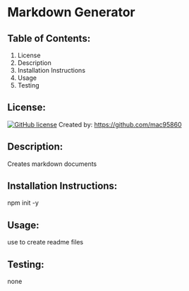 
# Markdown Generator
## Table of Contents:
  1. License
  2. Description
  3. Installation Instructions
  4. Usage
  5. Testing

## License:
  [![GitHub license](https://img.shields.io/badge/license-MIT-green.svg)](https://github.com/mac95860)
  Created by: https://github.com/mac95860

  
## Description:

  Creates markdown documents

## Installation Instructions:

  npm init -y

## Usage:

  use to create readme files

## Testing:
  
  none
